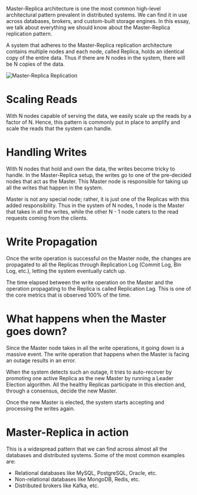 Master-Replica architecture is one the most common high-level architectural pattern prevalent in distributed systems. We can find it in use across databases, brokers, and custom-built storage engines. In this essay, we talk about everything we should know about the Master-Replica replication pattern.

A system that adheres to the Master-Replica replication architecture contains multiple nodes and each node, called Replica, holds an identical copy of the entire data. Thus if there are N nodes in the system, there will be N copies of the data.

![Master-Replica Replication](https://user-images.githubusercontent.com/4745789/128564165-92d3413a-a329-4456-b055-177ed83e989a.png)

# Scaling Reads

With  N nodes capable of serving the data, we easily scale up the reads by a  factor of N. Hence, this pattern is commonly put in place to amplify and scale the reads that the system can handle.

# Handling Writes

With  N nodes that hold and own the data, the writes become tricky to handle.  In the Master-Replica setup, the writes go to one of the pre-decided nodes that act as the Master. This Master node is responsible for taking up all the writes that happen in the system.

Master is not any special node; rather, it is just one of the Replicas with this added responsibility. Thus in the system of N nodes, 1 node is the Master that takes in all the writes, while the other N - 1 node caters to the read requests coming from the clients.

# Write Propagation

Once the write operation is successful on the Master node, the changes are propagated to all the Replicas through Replication Log (Commit Log, Bin  Log, etc.), letting the system eventually catch up.

The time elapsed between the write operation on the Master and the operation propagating to the Replica is called Replication Lag. This is one of the core metrics that is observed 100% of the time.

# What happens when the Master goes down?

Since the Master node takes in all the write operations, it going down is a  massive event. The write operation that happens when the Master is facing an outage results in an error.

When the system detects such an outage, it tries to auto-recover by promoting one active Replica as the new Master by running a Leader Election algorithm. All the healthy Replicas participate in this election and, through a consensus,  decide the new Master.

Once the new Master is elected, the system starts accepting and processing the writes again.

# Master-Replica in action

This is a widespread pattern that we can find across almost all the databases and distributed systems. Some of the most common examples are:

 - Relational databases like MySQL, PostgreSQL, Oracle, etc.
 - Non-relational databases like MongoDB, Redis, etc.
 - Distributed brokers like Kafka, etc.  
